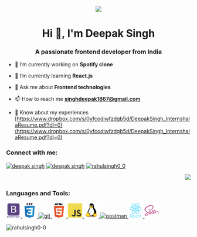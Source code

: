 <p align="center"><img src="https://frontendmasters.com/guides/front-end-handbook/2018/images/front-end-skills.png"/></p>
<h1 align="center">Hi 👋, I'm Deepak Singh</h1>
<h3 align="center">A passionate frontend developer from India</h3>


- 🔭 I’m currently working on **Spotify clone**

- 🌱 I’m currently learning **React.js**

- 💬 Ask me about **Frontend technologies**

- 📫 How to reach me **singhdeepak1867@gmail.com**

- 📄 Know about my experiences [https://www.dropbox.com/s/0yfcodiwfzdgb5d/DeepakSingh_InternshalaResume.pdf?dl=0](https://www.dropbox.com/s/0yfcodiwfzdgb5d/DeepakSingh_InternshalaResume.pdf?dl=0)

<h3 align="left">Connect with me:</h3>
<p align="left">
<a href="https://linkedin.com/in/deepak singh" target="blank"><img align="center" src="https://raw.githubusercontent.com/rahuldkjain/github-profile-readme-generator/master/src/images/icons/Social/linked-in-alt.svg" alt="deepak singh" height="30" width="40" /></a>
<a href="https://codesandbox.com/deepak singh" target="blank"><img align="center" src="https://raw.githubusercontent.com/rahuldkjain/github-profile-readme-generator/master/src/images/icons/Social/codesandbox.svg" alt="deepak singh" height="30" width="40" /></a>
<a href="https://instagram.com/rahulsingh0_0" target="blank"><img align="center" src="https://raw.githubusercontent.com/rahuldkjain/github-profile-readme-generator/master/src/images/icons/Social/instagram.svg" alt="rahulsingh0_0" height="30" width="40" /></a>
</p>
<p align="right"><img height="70px" width="auto" src="https://media.giphy.com/media/U2LqsKYUCXCZp5u2jP/giphy.gif"/>

<h3 align="left">Languages and Tools:</h3>
<p align="left"> <a href="https://getbootstrap.com" target="_blank" rel="noreferrer"> <img src="https://raw.githubusercontent.com/devicons/devicon/master/icons/bootstrap/bootstrap-plain-wordmark.svg" alt="bootstrap" width="40" height="40"/> </a> <a href="https://www.w3schools.com/css/" target="_blank" rel="noreferrer"> <img src="https://raw.githubusercontent.com/devicons/devicon/master/icons/css3/css3-original-wordmark.svg" alt="css3" width="40" height="40"/> </a> <a href="https://git-scm.com/" target="_blank" rel="noreferrer"> <img src="https://www.vectorlogo.zone/logos/git-scm/git-scm-icon.svg" alt="git" width="40" height="40"/> </a> <a href="https://www.w3.org/html/" target="_blank" rel="noreferrer"> <img src="https://raw.githubusercontent.com/devicons/devicon/master/icons/html5/html5-original-wordmark.svg" alt="html5" width="40" height="40"/> </a> <a href="https://developer.mozilla.org/en-US/docs/Web/JavaScript" target="_blank" rel="noreferrer"> <img src="https://raw.githubusercontent.com/devicons/devicon/master/icons/javascript/javascript-original.svg" alt="javascript" width="40" height="40"/> </a> <a href="https://www.linux.org/" target="_blank" rel="noreferrer"> <img src="https://raw.githubusercontent.com/devicons/devicon/master/icons/linux/linux-original.svg" alt="linux" width="40" height="40"/> </a> <a href="https://postman.com" target="_blank" rel="noreferrer"> <img src="https://www.vectorlogo.zone/logos/getpostman/getpostman-icon.svg" alt="postman" width="40" height="40"/> </a> <a href="https://reactjs.org/" target="_blank" rel="noreferrer"> <img src="https://raw.githubusercontent.com/devicons/devicon/master/icons/react/react-original-wordmark.svg" alt="react" width="40" height="40"/> </a> <a href="https://sass-lang.com" target="_blank" rel="noreferrer"> <img src="https://raw.githubusercontent.com/devicons/devicon/master/icons/sass/sass-original.svg" alt="sass" width="40" height="40"/> </a> </p>



<p><img align="center" src="https://github-readme-stats.vercel.app/api/top-langs?username=rahulsingh0-0&show_icons=true&locale=en&layout=compact" alt="rahulsingh0-0" /></p>
